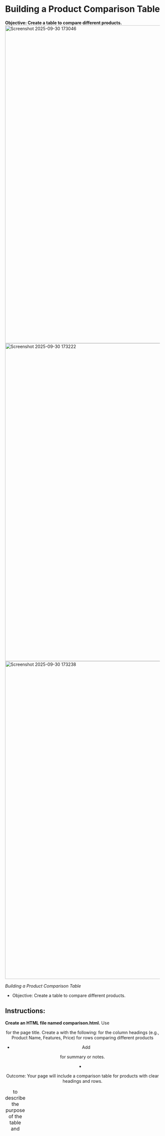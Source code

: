 # Building a Product Comparison Table
**Objective: Create a table to compare different products.**
<img width="1920" height="1032" alt="Screenshot 2025-09-30 173046" src="https://github.com/user-attachments/assets/663a6ccf-3ac9-47ee-8ce4-f0ba9ceaa78d" />
<img width="1920" height="1032" alt="Screenshot 2025-09-30 173222" src="https://github.com/user-attachments/assets/e57b2aaf-d6f1-40cb-b9c6-3d5509810fb1" />
<img width="1920" height="1032" alt="Screenshot 2025-09-30 173238" src="https://github.com/user-attachments/assets/ce0321d0-0b0c-4b1e-b300-e7fba8d7746d" />

*Building a Product Comparison Table*
- Objective: Create a table to compare different products.

## Instructions:

**Create an HTML file named comparison.html.**
    Use <header> for the page title.
    Create a <table> with the following:
           <thead> for the column headings (e.g., Product Name, Features, Price)
           <tbody> for rows comparing different products


- Add <caption> to describe the purpose of the table and <tfoot> for summary or notes.

- Outcome: Your page will include a comparison table for products with clear headings and rows.